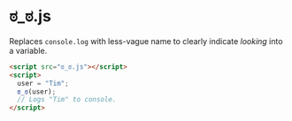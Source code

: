 # ಠ_ಠ.js

Replaces `console.log` with less-vague name to clearly indicate *looking* into a variable.

```html
<script src="ಠ_ಠ.js"></script>
<script>
  user = "Tim";
  ಠ_ಠ(user);
  // Logs "Tim" to console.
</script>
```
